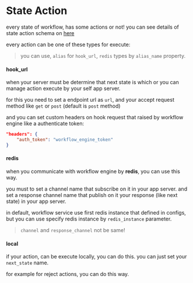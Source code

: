 # State Action

every state of workflow, has some actions or not! you can see details of state action schema on [here](../workflow/schema.md#workflowstateaction-schema)

every action can be one of these types for execute:

> you can use, `alias` for `hook_url`, `redis` types by `alias_name` property.

#### hook_url

when your server must be determine that next state is which or you can manage action execute by your self app server.

for this you need to set a endpoint url as `url`, and your accept request method like `get` or `post` (default is `post` method)

and you can set custom headers on hook request that raised by workflow engine like a authenticate token:
```json
"headers": {
    "auth_token": "workflow_engine_token"
}
```


#### redis

when you communicate with workflow engine by **redis**, you can use this way.

you must to set a channel name that subscribe on it in your app server.
and set a response channel name that publish on it your response (like next state) in your app server.

in default, workflow service use first redis instance that defined in configs, but you can use specify redis instance by `redis_instance` parameter.

> `channel` and `response_channel` not be same!

#### local

if your action, can be execute locally, you can do this. you can just set your `next_state` name.

for example for reject actions, you can do this way.


